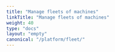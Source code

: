 ```yaml
---
title: "Manage fleets of machines"
linkTitle: "Manage fleets of machines"
weight: 40
type: "docs"
layout: "empty"
canonical: "/platform/fleet/"
---
```

